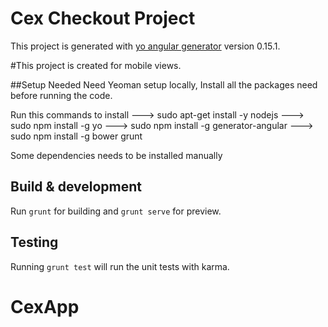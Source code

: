 # Cex Checkout Project

This project is generated with [yo angular generator](https://github.com/yeoman/generator-angular)
version 0.15.1.

#This project is created for mobile views.

##Setup Needed
Need Yeoman setup locally, Install all the packages need before running the code.

Run this commands to install 
---> sudo apt-get install -y nodejs
---> sudo npm install -g yo
---> sudo npm install -g generator-angular
---> sudo npm install -g bower grunt

Some dependencies needs to be installed manually

## Build & development
Run `grunt` for building and `grunt serve` for preview.

## Testing

Running `grunt test` will run the unit tests with karma.
# CexApp
